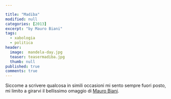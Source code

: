 ```yaml
---

title: "Madiba"
modified: null
categories: [2013]
excerpt: "by Mauro Biani"
tags:
  - xabologia
  - politica
header:  
  image:  mandela-day.jpg
  teaser: teasermadiba.jpg
  thumb: null
published: true
comments: true
---
```


Siccome a scrivere qualcosa in simili occasioni mi sento sempre fuori posto, mi limito a girarvi il bellissimo omaggio di [Mauro Biani](http://maurobiani.it/).
